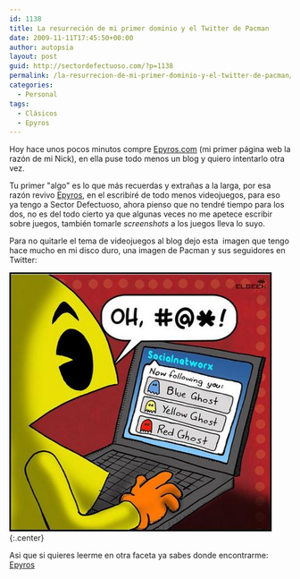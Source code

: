 ```yaml
---
id: 1138
title: La resurreción de mi primer dominio y el Twitter de Pacman
date: 2009-11-11T17:45:50+00:00
author: autopsia
layout: post
guid: http://sectordefectuoso.com/?p=1138
permalink: /la-resurrecion-de-mi-primer-dominio-y-el-twitter-de-pacman/
categories:
  - Personal
tags:
  - Clásicos
  - Epyros
---
```

Hoy hace unos pocos minutos compre [Epyros.com](http://epyros.com/) (mi primer página web la razón de mi Nick), en ella puse todo menos un blog y quiero intentarlo otra vez.

Tu primer "algo" es lo que más recuerdas y extrañas a la larga, por esa razón revivo [Epyros](http://epyros.com/), en el escribiré de todo menos videojuegos, para eso ya tengo a Sector Defectuoso, ahora pienso que no tendré tiempo para los dos, no es del todo cierto ya que algunas veces no me apetece escribir sobre juegos, también tomarle _screenshots_ a los juegos lleva lo suyo.

<!--more-->

Para no quitarle el tema de videojuegos al blog dejo esta  imagen que tengo hace mucho en mi disco duro, una imagen de Pacman y sus seguidores en Twitter:

![El Twitter de Pacman](/images/2009/11/pacmantwitter.jpg){:.center}

Asi que si quieres leerme en otra faceta ya sabes donde encontrarme: [Epyros](http://epyros.com/)
